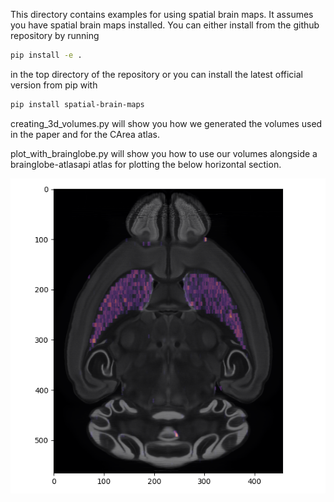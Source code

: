 This directory contains examples for using spatial brain maps. It assumes you have spatial brain maps installed. You can either install from the github repository by running 
```bash
pip install -e .  
```
in the top directory of the repository or you can install the latest official version from pip with
```bash
pip install spatial-brain-maps  
```

creating_3d_volumes.py will show you how we generated the volumes used in the paper and for the CArea atlas. 

plot_with_brainglobe.py will show you how to use our volumes alongside a brainglobe-atlasapi atlas for plotting the below horizontal section. 

![Adora2a horizontal section](outputs/Adora2a_horizontal.png)
